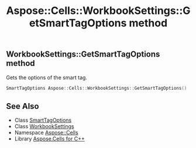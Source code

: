 ﻿---
title: Aspose::Cells::WorkbookSettings::GetSmartTagOptions method
linktitle: GetSmartTagOptions
second_title: Aspose.Cells for C++ API Reference
description: 'Aspose::Cells::WorkbookSettings::GetSmartTagOptions method. Gets the options of the smart tag in C++.'
type: docs
weight: 6300
url: /cpp/aspose.cells/workbooksettings/getsmarttagoptions/
---
## WorkbookSettings::GetSmartTagOptions method


Gets the options of the smart tag.

```cpp
SmartTagOptions Aspose::Cells::WorkbookSettings::GetSmartTagOptions()
```

## See Also

* Class [SmartTagOptions](../../../aspose.cells.markup/smarttagoptions/)
* Class [WorkbookSettings](../)
* Namespace [Aspose::Cells](../../)
* Library [Aspose.Cells for C++](../../../)
